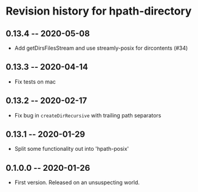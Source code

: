 # Revision history for hpath-directory

## 0.13.4 -- 2020-05-08

* Add getDirsFilesStream and use streamly-posix for dircontents (#34)

## 0.13.3 -- 2020-04-14

* Fix tests on mac

## 0.13.2 -- 2020-02-17

* Fix bug in `createDirRecursive` with trailing path separators

## 0.13.1 -- 2020-01-29

* Split some functionality out into 'hpath-posix'

## 0.1.0.0 -- 2020-01-26

* First version. Released on an unsuspecting world.
